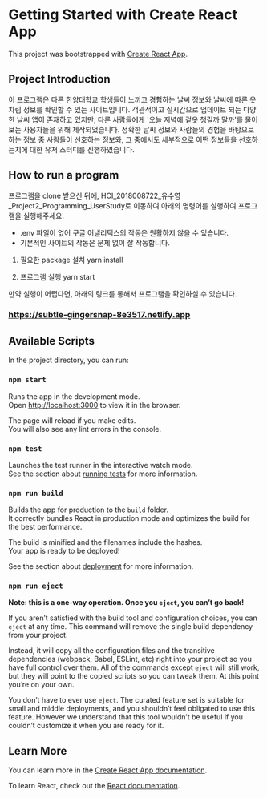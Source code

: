 # Getting Started with Create React App

This project was bootstrapped with [Create React App](https://github.com/facebook/create-react-app).

## Project Introduction
이 프로그램은 다른 한양대학교 학생들이 느끼고 경험하는 날씨 정보와 날씨에 따른 옷차림 정보를 확인할 수 있는 사이트입니다. 
객관적이고 실시간으로 업데이트 되는 다양한 날씨 앱이 존재하고 있지만, 다른 사람들에게 '오늘 저녁에 겉옷 챙길까 말까'를 물어보는 사용자들을 위해 제작되었습니다. 
정확한 날씨 정보와 사람들의 경험을 바탕으로 하는 정보 중 사람들이 선호하는 정보와, 그 중에서도 세부적으로 어떤 정보들을 선호하는지에 대한 유저 스터디를 진행하였습니다.

## How to run a program
프로그램을 clone 받으신 뒤에, HCI_2018008722_유수영_Project2_Programming_UserStudy로 이동하여 아래의 명령어를 실행하여 프로그램을 실행해주세요.

- .env 파일이 없어 구글 어낼리틱스의 작동은 원활하지 않을 수 있습니다.
- 기본적인 사이트의 작동은 문제 없이 잘 작동합니다.


1. 필요한 package 설치
yarn install

2. 프로그램 실행
yarn start


만약 실행이 어렵다면, 아래의 링크를 통해서 프로그램을 확인하실 수 있습니다.

### https://subtle-gingersnap-8e3517.netlify.app

## Available Scripts

In the project directory, you can run:

### `npm start`

Runs the app in the development mode.\
Open [http://localhost:3000](http://localhost:3000) to view it in the browser.

The page will reload if you make edits.\
You will also see any lint errors in the console.

### `npm test`

Launches the test runner in the interactive watch mode.\
See the section about [running tests](https://facebook.github.io/create-react-app/docs/running-tests) for more information.

### `npm run build`

Builds the app for production to the `build` folder.\
It correctly bundles React in production mode and optimizes the build for the best performance.

The build is minified and the filenames include the hashes.\
Your app is ready to be deployed!

See the section about [deployment](https://facebook.github.io/create-react-app/docs/deployment) for more information.

### `npm run eject`

**Note: this is a one-way operation. Once you `eject`, you can’t go back!**

If you aren’t satisfied with the build tool and configuration choices, you can `eject` at any time. This command will remove the single build dependency from your project.

Instead, it will copy all the configuration files and the transitive dependencies (webpack, Babel, ESLint, etc) right into your project so you have full control over them. All of the commands except `eject` will still work, but they will point to the copied scripts so you can tweak them. At this point you’re on your own.

You don’t have to ever use `eject`. The curated feature set is suitable for small and middle deployments, and you shouldn’t feel obligated to use this feature. However we understand that this tool wouldn’t be useful if you couldn’t customize it when you are ready for it.

## Learn More

You can learn more in the [Create React App documentation](https://facebook.github.io/create-react-app/docs/getting-started).

To learn React, check out the [React documentation](https://reactjs.org/).
